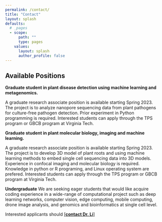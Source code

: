 ```yaml
---
permalink: /contact/
title: "Contact"
layout: splash
defaults:
  # _pages
  - scope:
      path: ""
      type: pages
    values:
      layout: splash
      author_profile: false
---
```


## Available Positions

**Graduate student in plant disease detection using machine learning and metagenomics.**

A graduate research associate position is available starting Spring 2023. The project is to analyze nanopore sequencing data from plant pathogens for culture-free pathogen detection. Prior experiment in Python programming is required. Interested students can apply through the TPS program or GBCB program at Virginia Tech.  

**Graduate student in plant molecular biology, imaging and machine learning.**

A graduate research associate position is available starting Spring 2023. The project is to develop 3D model of plant roots and using machine learning methods to embed single cell sequencing data into 3D models. Experience in confocal imaging and molecular biology is required. Knowledge in python or R programing, and Linux operating system are prefered. Interested students can apply through the TPS program or GBCB program at Virginia Tech. 

**Undergraduate**
We are seeking eager students that would like acquire coding experience in a wide-range of computational project such as deep learning networks, computer vision, edge computing, mobile computing, drone image analysis, and genomics and bioinformatics at single cell level. 

Interested applicants should [[**contact Dr. Li**]](https://spes.vt.edu/faculty-staff/faculty/li-song.html)
